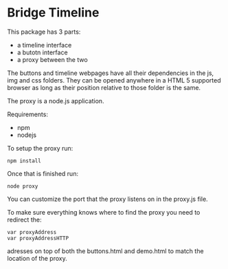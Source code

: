 # Bridge Timeline

This package has 3 parts:

- a timeline interface
- a butotn interface
- a proxy between the two

The buttons and timeline webpages have all their dependencies in the js, img and css folders. They can be opened anywhere in a HTML 5 supported browser as long as their position relative to those folder is the same.

The proxy is a node.js application.

Requirements:
- npm
- nodejs

To setup the proxy run:

```
npm install
```

Once that is finished run:

```
node proxy
```

You can customize the port that the proxy listens on in the proxy.js file.



To make sure everything knows where to find the proxy you need to redirect the:

```
var proxyAddress
var proxyAddressHTTP
```

adresses on top of both the buttons.html and demo.html to match the location of the proxy.